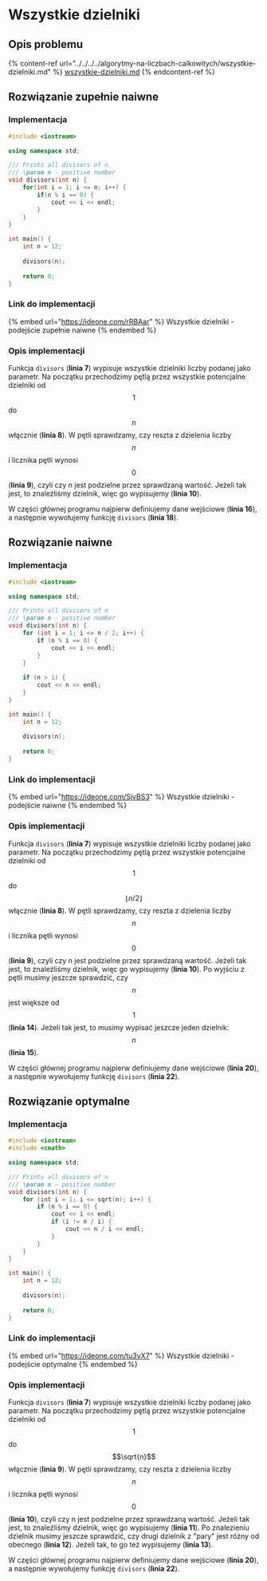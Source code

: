 # Wszystkie dzielniki

## Opis problemu

{% content-ref url="../../../../algorytmy-na-liczbach-calkowitych/wszystkie-dzielniki.md" %}
[wszystkie-dzielniki.md](../../../../algorytmy-na-liczbach-calkowitych/wszystkie-dzielniki.md)
{% endcontent-ref %}

## Rozwiązanie zupełnie naiwne

### Implementacja

```cpp
#include <iostream>

using namespace std;

/// Prints all divisors of n
/// \param n - positive number
void divisors(int n) {
	for(int i = 1; i <= n; i++) {
		if(n % i == 0) {
			cout << i << endl;
		}
	}
}

int main() {
	int n = 12;
	
	divisors(n);
	
	return 0;
}
```

### Link do implementacji

{% embed url="https://ideone.com/rRBAar" %}
Wszystkie dzielniki - podejście zupełnie naiwne
{% endembed %}

### Opis implementacji

Funkcja `divisors` (**linia 7**) wypisuje wszystkie dzielniki liczby podanej jako parametr. Na początku przechodzimy pętlą przez wszystkie potencjalne dzielniki od $$1$$ do $$n$$ włącznie (**linia 8**). W pętli sprawdzamy, czy reszta z dzielenia liczby $$n$$ i licznika pętli wynosi $$0$$ (**linia 9**), czyli czy n jest podzielne przez sprawdzaną wartość. Jeżeli tak jest, to znaleźliśmy dzielnik, więc go wypisujemy (**linia 10**).

W części głównej programu najpierw definiujemy dane wejściowe (**linia 16**), a następnie wywołujemy funkcję `divisors` (**linia 18**).

## Rozwiązanie naiwne

### Implementacja

```cpp
#include <iostream>

using namespace std;

/// Prints all divisors of n
/// \param n - positive number
void divisors(int n) {
	for (int i = 1; i <= n / 2; i++) {
		if (n % i == 0) {
			cout << i << endl;
		}
	}
	
	if (n > 1) {
		cout << n << endl;
	}
}

int main() {
	int n = 12;
	
	divisors(n);
	
	return 0;
}
```

### Link do implementacji

{% embed url="https://ideone.com/SjvBS3" %}
Wszystkie dzielniki - podejście naiwne
{% endembed %}

### Opis implementacji

Funkcja `divisors` (**linia 7**) wypisuje wszystkie dzielniki liczby podanej jako parametr. Na początku przechodzimy pętlą przez wszystkie potencjalne dzielniki od $$1$$ do $$\lfloor n/2\rfloor$$ włącznie (**linia 8**). W pętli sprawdzamy, czy reszta z dzielenia liczby $$n$$ i licznika pętli wynosi $$0$$ (**linia 9**), czyli czy n jest podzielne przez sprawdzaną wartość. Jeżeli tak jest, to znaleźliśmy dzielnik, więc go wypisujemy (**linia 10**). Po wyjściu z pętli musimy jeszcze sprawdzić, czy $$n$$ jest większe od $$1$$ (**linia 14**). Jeżeli tak jest, to musimy wypisać jeszcze jeden dzielnik: $$n$$ (**linia 15**).

W części głównej programu najpierw definiujemy dane wejściowe (**linia 20**), a następnie wywołujemy funkcję `divisors` (**linia 22**).

## Rozwiązanie optymalne

### Implementacja

```cpp
#include <iostream>
#include <cmath>

using namespace std;

/// Prints all divisors of n
/// \param n - positive number
void divisors(int n) {
	for (int i = 1; i <= sqrt(n); i++) {
		if (n % i == 0) {
			cout << i << endl;
			if (i != n / i) {
				cout << n / i << endl;
			}
		}
	}
}

int main() {
	int n = 12;
	
	divisors(n);
	
	return 0;
}
```

### Link do implementacji

{% embed url="https://ideone.com/tu3yX7" %}
Wszystkie dzielniki - podejście optymalne
{% endembed %}

### Opis implementacji

Funkcja `divisors` (**linia 7**) wypisuje wszystkie dzielniki liczby podanej jako parametr. Na początku przechodzimy pętlą przez wszystkie potencjalne dzielniki od $$1$$ do $$\sqrt{n}$$ włącznie (**linia 9**). W pętli sprawdzamy, czy reszta z dzielenia liczby $$n$$ i licznika pętli wynosi $$0$$ (**linia 10**), czyli czy n jest podzielne przez sprawdzaną wartość. Jeżeli tak jest, to znaleźliśmy dzielnik, więc go wypisujemy (**linia 11**). Po znalezieniu dzielnik musimy jeszcze sprawdzić, czy drugi dzielnik z "pary" jest różny od obecnego (**linia 12**). Jeżeli tak, to go też wypisujemy (**linia 13**).

W części głównej programu najpierw definiujemy dane wejściowe (**linia 20**), a następnie wywołujemy funkcję `divisors` (**linia 22**).

